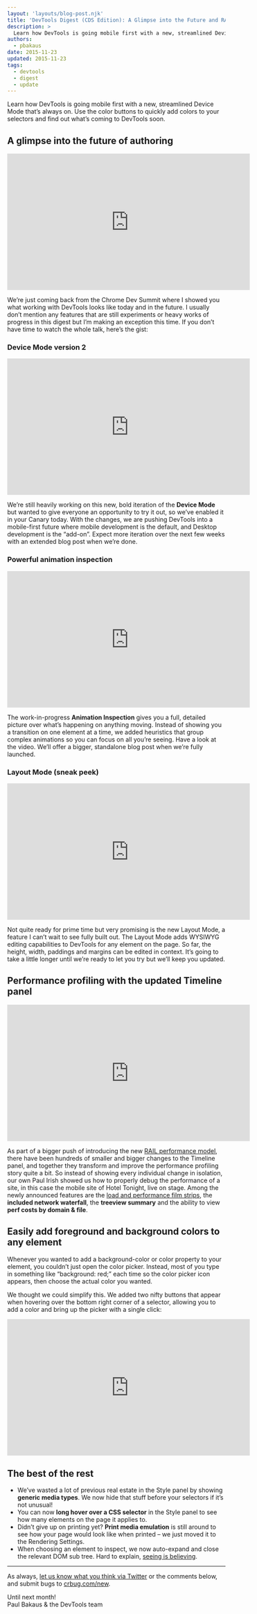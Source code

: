 ```yaml
---
layout: 'layouts/blog-post.njk'
title: 'DevTools Digest (CDS Edition): A Glimpse into the Future and RAIL Profiling'
description: >
  Learn how DevTools is going mobile first with a new, streamlined Device Mode that’s always on. Use the color buttons to quickly add colors to your selectors and find out what’s coming to DevTools soon.
authors:
  - pbakaus
date: 2015-11-23
updated: 2015-11-23
tags:
  - devtools
  - digest
  - update
---
```


Learn how DevTools is going mobile first with a new, streamlined Device Mode that’s always on. Use the color buttons to quickly add colors to your selectors and find out what’s coming to DevTools soon.

## A glimpse into the future of authoring

<iframe width="560" height="315" src="https://www.youtube.com/embed/dJR-n8szgBc" title="YouTube video player" frameborder="0" allow="accelerometer; autoplay; clipboard-write; encrypted-media; gyroscope; picture-in-picture" allowfullscreen></iframe>

We’re just coming back from the Chrome Dev Summit where I showed you what working with DevTools looks like today and in the future. I usually don’t mention any features that are still experiments or heavy works of progress in this digest but I’m making an exception this time. If you don’t have time to watch the whole talk, here’s the gist:

### Device Mode version 2

<iframe width="560" height="315" src="https://www.youtube.com/embed/r-uc-fENa7w" title="YouTube video player" frameborder="0" allow="accelerometer; autoplay; clipboard-write; encrypted-media; gyroscope; picture-in-picture" allowfullscreen></iframe>

We’re still heavily working on this new, bold iteration of the **Device Mode** but wanted to give everyone an opportunity to try it out, so we’ve enabled it in your Canary today. With the changes, we are pushing DevTools into a mobile-first future where mobile development is the default, and Desktop development is the “add-on”. Expect more iteration over the next few weeks with an extended blog post when we’re done.

### Powerful animation inspection

<iframe width="560" height="315" src="https://www.youtube.com/embed/MjaYjUram14" title="YouTube video player" frameborder="0" allow="accelerometer; autoplay; clipboard-write; encrypted-media; gyroscope; picture-in-picture" allowfullscreen></iframe>

The work-in-progress **Animation Inspection** gives you a full, detailed picture over what’s happening on anything moving. Instead of showing you a transition on one element at a time, we added heuristics that group complex animations so you can focus on all you’re seeing. Have a look at the video. We’ll offer a bigger, standalone blog post when we’re fully launched.

### Layout Mode (sneak peek)

<iframe width="560" height="315" src="https://www.youtube.com/embed/fL1KjPMnEuI" title="YouTube video player" frameborder="0" allow="accelerometer; autoplay; clipboard-write; encrypted-media; gyroscope; picture-in-picture" allowfullscreen></iframe>

Not quite ready for prime time but very promising is the new Layout Mode, a feature I can’t wait to see fully built out. The Layout Mode adds WYSIWYG editing capabilities to DevTools for any element on the page. So far, the height, width, paddings and margins can be edited in context. It’s going to take a little longer until we’re ready to let you try but we’ll keep you updated.

## Performance profiling with the updated Timeline panel

<iframe width="560" height="315" src="https://www.youtube.com/embed/w0O2znkSBXA" title="YouTube video player" frameborder="0" allow="accelerometer; autoplay; clipboard-write; encrypted-media; gyroscope; picture-in-picture" allowfullscreen></iframe>

As part of a bigger push of introducing the new [RAIL performance model](https://www.youtube.com/watch?v=wO9GGY17NXY), there have been hundreds of smaller and bigger changes to the Timeline panel, and together they transform and improve the performance profiling story quite a bit. So instead of showing every individual change in isolation, our own Paul Irish showed us how to properly debug the performance of a site, in this case the mobile site of Hotel Tonight, live on stage. Among the newly announced features are the [load and performance film strips](/web/updates/2015/07/devtools-digest-film-strip-and-a-new-home-for-throttling), the **included network waterfall**, the **treeview summary** and the ability to view **perf costs by domain & file**.

## Easily add foreground and background colors to any element

Whenever you wanted to add a background-color or color property to your element, you couldn’t just open the color picker. Instead, most of you type in something like “background: red;” each time so the color picker icon appears, then choose the actual color you wanted.

We thought we could simplify this. We added two nifty buttons that appear when hovering over the bottom right corner of a selector, allowing you to add a color and bring up the picker with a single click:

<iframe width="560" height="315" src="https://www.youtube.com/embed/63hJtFXbToc" title="YouTube video player" frameborder="0" allow="accelerometer; autoplay; clipboard-write; encrypted-media; gyroscope; picture-in-picture" allowfullscreen></iframe>

## The best of the rest

- We’ve wasted a lot of previous real estate in the Style panel by showing **generic media types**. We now hide that stuff before your selectors if it’s not unusual!
- You can now **long hover over a CSS selector** in the Style panel to see how many elements on the page it applies to.
- Didn’t give up on printing yet? **Print media emulation** is still around to see how your page would look like when printed – we just moved it to the Rendering Settings.
- When choosing an element to inspect, we now auto-expand and close the relevant DOM sub tree. Hard to explain, [seeing is believing](https://twitter.com/ChromeDevTools/status/661234102025121792).

---

As always, [let us know what you think via
Twitter](https://twitter.com/intent/tweet?text=%40ChromeDevTools) or the
comments below, and submit bugs to [crbug.com/new](https://crbug.com/new).

Until next month!  
Paul Bakaus & the DevTools team
